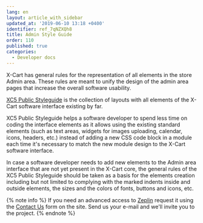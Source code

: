 ```yaml
---
lang: en
layout: article_with_sidebar
updated_at: '2019-06-10 13:18 +0400'
identifier: ref_7qNZXQh8
title: Admin Style Guide
order: 110
published: true
categories:
  - Developer docs
---
```

X-Cart has general rules for the representation of all elements in the store Admin area. These rules are meant to unify the design of the admin area pages that increase the overall software usability. 

[XC5 Public Styleguide](https://scene.zeplin.io/project/5ac1db69e02ea18d99ddf20a "Admin Style Guide") is the collection of layouts with all elements of the X-Cart software interface existing by far. 

XC5 Public Styleguide helps a software developer to spend less time on coding the interface elements as it allows using the existing standard elements (such as text areas, widgets for images uploading, calendar, icons, headers, etc.) instead of adding a new CSS code block in a module each time it's necessary to match the new module design to the X-Cart software interface. 

In case a software developer needs to add new elements to the Admin area interface that are not yet present in the X-Cart core, the general rules of the XC5 Public Styleguide should be taken as a basis for the elements creation including but not limited to complying with the marked indents inside and outside elements, the sizes and the colors of fonts, buttons and icons, etc.

{% note info %}
If you need an advanced access to [Zeplin](https://zeplin.io/ "Admin Style Guide") request it using the [Contact Us](https://www.x-cart.com/contact-us.html "Admin Style Guide") form on the site. Send us your e-mail and we'll invite you to the project.
{% endnote %}